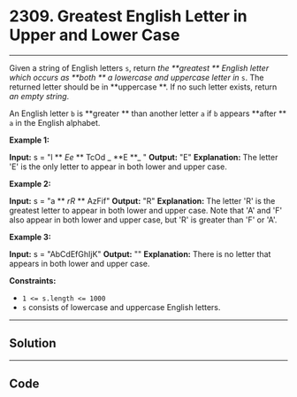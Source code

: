 # 2309. Greatest English Letter in Upper and Lower Case

---

Given a string of English letters `s`, return _the **greatest ** English letter which occurs as **both ** a lowercase and uppercase letter in_ `s`. The returned letter should be in **uppercase **. If no such letter exists, return _an empty string_.

An English letter `b` is **greater ** than another letter `a` if `b` appears **after ** `a` in the English alphabet.

 

**Example 1:**


**Input:** s = "l ** _Ee_ ** TcOd _ **E **_ "
**Output:** "E"
**Explanation:**
The letter 'E' is the only letter to appear in both lower and upper case.


**Example 2:**


**Input:** s = "a ** _rR_ ** AzFif"
**Output:** "R"
**Explanation:**
The letter 'R' is the greatest letter to appear in both lower and upper case.
Note that 'A' and 'F' also appear in both lower and upper case, but 'R' is greater than 'F' or 'A'.


**Example 3:**


**Input:** s = "AbCdEfGhIjK"
**Output:** ""
**Explanation:**
There is no letter that appears in both lower and upper case.


 

**Constraints:**

  * `1 <= s.length <= 1000`
  * `s` consists of lowercase and uppercase English letters.

---

## Solution



---

## Code
```python


```